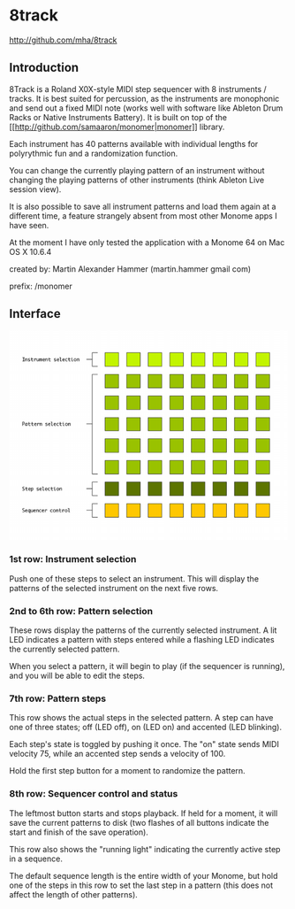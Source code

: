 # 8track 

http://github.com/mha/8track

## Introduction 

8Track is a Roland X0X-style MIDI step sequencer with 8
instruments / tracks. It is best suited for percussion, as the
instruments are monophonic and send out a fixed MIDI note (works
well with software like Ableton Drum Racks or Native Instruments
Battery). It is built on top of the [[http://github.com/samaaron/monomer|monomer]] library. 


Each instrument has 40 patterns available with individual lengths
for polyrythmic fun and a randomization function.

You can change the currently playing pattern of an instrument without
changing the playing patterns of other instruments (think Ableton Live
session view).

It is also possible to save all instrument patterns and load them again
at a different time, a feature strangely absent from most other Monome
apps I have seen.

At the moment I have only tested the application with a Monome 64 on
Mac OS X 10.6.4

created by: Martin Alexander Hammer (martin.hammer gmail com)

prefix: /monomer


## Interface 

![](8track.png)

### 1st row: Instrument selection
Push one of these steps to select an instrument. This will display the
patterns of the selected instrument on the next five rows.

### 2nd to 6th row: Pattern selection
These rows display the patterns of the currently selected instrument.
A lit LED indicates a pattern with steps entered while a flashing LED
indicates the currently selected pattern.

When you select a pattern, it will begin to play (if the sequencer is
running), and you will be able to edit the steps.

### 7th row: Pattern steps
This row shows the actual steps in the selected pattern. A step can
have one of three states; off (LED off), on (LED on) and accented (LED
blinking).

Each step's state is toggled by pushing it once. The "on" state sends
MIDI velocity 75, while an accented step sends a velocity of 100.

Hold the first step button for a moment to randomize the pattern.

### 8th row: Sequencer control and status
The leftmost button starts and stops playback. If held for a moment, it
will save the current patterns to disk (two flashes of all buttons
indicate the start and finish of the save operation).

This row also shows the "running light" indicating the currently active
step in a sequence.

The default sequence length is the entire width of your Monome, but
hold one of the steps in this row to set the last step in a pattern
(this does not affect the length of other patterns).